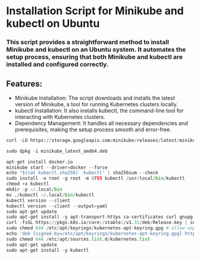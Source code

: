 # Installation Script for Minikube and kubectl on Ubuntu

### This script provides a straightforward method to install Minikube and kubectl on an Ubuntu system. It automates the setup process, ensuring that both Minikube and kubectl are installed and configured correctly.

## Features:

- Minikube Installation: The script downloads and installs the latest version of Minikube, a tool for running Kubernetes clusters locally.
- kubectl Installation: It also installs kubectl, the command-line tool for interacting with Kubernetes clusters.
- Dependency Management: It handles all necessary dependencies and prerequisites, making the setup process smooth and error-free.

```python
curl -LO https://storage.googleapis.com/minikube/releases/latest/minikube_latest_amd64.deb

sudo dpkg -i minikube_latest_amd64.deb

apt-get install docker.io
minikube start --driver=docker --force
echo "$(cat kubectl.sha256)  kubectl" | sha256sum --check
sudo install -o root -g root -m 0755 kubectl /usr/local/bin/kubectl
chmod +x kubectl
mkdir -p ~/.local/bin
mv ./kubectl ~/.local/bin/kubectl
kubectl version --client
kubectl version --client --output=yaml
sudo apt-get update
sudo apt-get install -y apt-transport-https ca-certificates curl gnupg
curl -fsSL https://pkgs.k8s.io/core:/stable:/v1.31/deb/Release.key | sudo gpg --dearmor -o /etc/apt/keyrings/kubernetes-apt-keyring.gpg
sudo chmod 644 /etc/apt/keyrings/kubernetes-apt-keyring.gpg # allow unprivileged APT programs to read this keyring
echo 'deb [signed-by=/etc/apt/keyrings/kubernetes-apt-keyring.gpg] https://pkgs.k8s.io/core:/stable:/v1.31/deb/ /' | sudo tee /etc/apt/sources.list.d/kubernetes.list
sudo chmod 644 /etc/apt/sources.list.d/kubernetes.list
sudo apt-get update
sudo apt-get install -y kubectl
```
